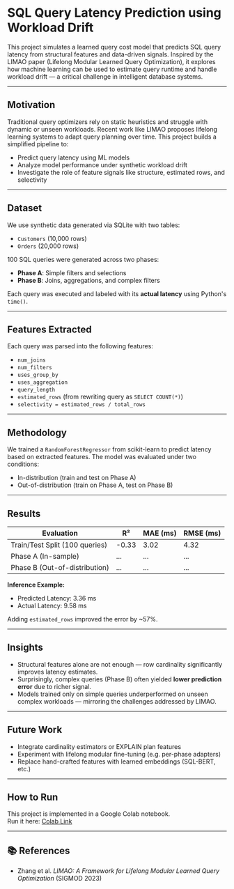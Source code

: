 # SQL Query Latency Prediction using Workload Drift

This project simulates a learned query cost model that predicts SQL query latency from structural features and data-driven signals. Inspired by the LIMAO paper (Lifelong Modular Learned Query Optimization), it explores how machine learning can be used to estimate query runtime and handle workload drift — a critical challenge in intelligent database systems.

---

## Motivation

Traditional query optimizers rely on static heuristics and struggle with dynamic or unseen workloads. Recent work like LIMAO proposes lifelong learning systems to adapt query planning over time. This project builds a simplified pipeline to:

- Predict query latency using ML models
- Analyze model performance under synthetic workload drift
- Investigate the role of feature signals like structure, estimated rows, and selectivity

---

## Dataset

We use synthetic data generated via SQLite with two tables:
- `Customers` (10,000 rows)
- `Orders` (20,000 rows)

100 SQL queries were generated across two phases:
- **Phase A**: Simple filters and selections
- **Phase B**: Joins, aggregations, and complex filters

Each query was executed and labeled with its **actual latency** using Python's `time()`.

---

## Features Extracted

Each query was parsed into the following features:

- `num_joins`
- `num_filters`
- `uses_group_by`
- `uses_aggregation`
- `query_length`
- `estimated_rows` (from rewriting query as `SELECT COUNT(*)`)
- `selectivity = estimated_rows / total_rows`

---

## Methodology

We trained a `RandomForestRegressor` from scikit-learn to predict latency based on extracted features. The model was evaluated under two conditions:
- In-distribution (train and test on Phase A)
- Out-of-distribution (train on Phase A, test on Phase B)

---

## Results

| Evaluation | R²     | MAE (ms) | RMSE (ms) |
|------------|--------|----------|-----------|
| Train/Test Split (100 queries) | -0.33 | 3.02     | 4.32      |
| Phase A (In-sample)            | ...  | ...      | ...       |
| Phase B (Out-of-distribution)  | ...  | ...      | ...       |

**Inference Example:**
- Predicted Latency: 3.36 ms
- Actual Latency: 9.58 ms

Adding `estimated_rows` improved the error by ~57%.

---

## Insights

- Structural features alone are not enough — row cardinality significantly improves latency estimates.
- Surprisingly, complex queries (Phase B) often yielded **lower prediction error** due to richer signal.
- Models trained only on simple queries underperformed on unseen complex workloads — mirroring the challenges addressed by LIMAO.

---

## Future Work

- Integrate cardinality estimators or EXPLAIN plan features
- Experiment with lifelong modular fine-tuning (e.g. per-phase adapters)
- Replace hand-crafted features with learned embeddings (SQL-BERT, etc.)

---

## How to Run

This project is implemented in a Google Colab notebook.  
Run it here: [Colab Link](https://colab.research.google.com/drive/1ZO-pRIh2Vl7ypN_hAHESHUpmBnw8WnD3?usp=sharing)

---

## 📚 References

- Zhang et al. *LIMAO: A Framework for Lifelong Modular Learned Query Optimization* (SIGMOD 2023)
